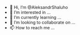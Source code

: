 - 👋 Hi, I’m @AleksandrShaluho
- 👀 I’m interested in ...
- 🌱 I’m currently learning ...
- 💞️ I’m looking to collaborate on ...
- 📫 How to reach me ...

<!---
AleksandrShaluho/AleksandrShaluho is a ✨ special ✨ repository because its `README.md` (this file) appears on your GitHub profile.
You can click the Preview link to take a look at your changes.
--->
